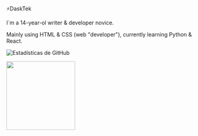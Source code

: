 ⚡DaskTek

I`m a 14-year-ol writer & developer novice.

Mainly using HTML & CSS (web "developer"), currently learning Python & React.

![Estadísticas de GitHub](https://github-readme-stats.vercel.app/api?username=Daskyt004&show_icons=true&theme=nightowl)
<p float="left">
  <img src="https://github-readme-stats.vercel.app/api/top-langs/?username=Daskyt004&layout=compact&title_color=ff0067&text_color=9f9f9f&icon_color=ff0067&bg_color=222222" height="180">
</p>
